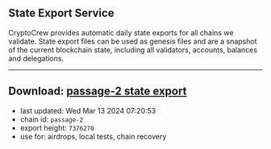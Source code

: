## State Export Service
CryptoCrew provides automatic daily state exports for all chains we validate. State export files can be used as genesis files and are a snapshot of the current blockchain state, including all validators, accounts, balances and delegations.

---
**Download: [passage-2 state export](https://dl-eu2.ccvalidators.com/SERVICE/passage/passage-2_export_7376270.json)**
---

- last updated: Wed Mar 13 2024 07:20:53
- chain id: `passage-2`
- export height: `7376270`
- use for: airdrops, local tests, chain recovery
